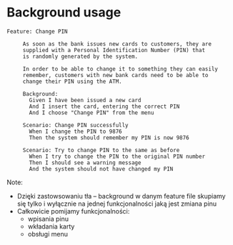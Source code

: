 ﻿# Background usage
```gherkin
Feature​: Change PIN
​ 	
​ 	  As soon as the bank issues new cards to customers, they are
​ 	  supplied with a Personal Identification Number (PIN) that
​ 	  is randomly generated by the system.
​ 	
​ 	  In order to be able to change it to something they can easily
​ 	  remember, customers with new bank cards need to be able to
​ 	  change their PIN using the ATM.
​ 	
​ 	  ​Background​:
​ 	    Given I have been issued a new card
​ 	    And I insert the card, entering the correct PIN
​ 	    And I choose ​"Change PIN"​ from the menu
​ 	
​ 	  ​Scenario​: Change PIN successfully
​ 	    When I change the PIN to 9876
​ 	    Then the system should remember my PIN is now 9876
​ 	
​ 	  ​Scenario​: Try to change PIN to the same as before
​ 	    When I try to change the PIN to the original PIN number
​ 	    Then I should see a warning message
​ 	    And the system should not have changed my PIN
```

Note:
* Dzięki zastowsowaniu tła – background w danym feature file skupiamy się tylko i wyłącznie na jednej funkcjonalności jaką jest zmiana pinu
* Całkowicie pomijamy funkcjonalności:
	* wpisania pinu	
	* wkładania karty
	* obsługi menu
